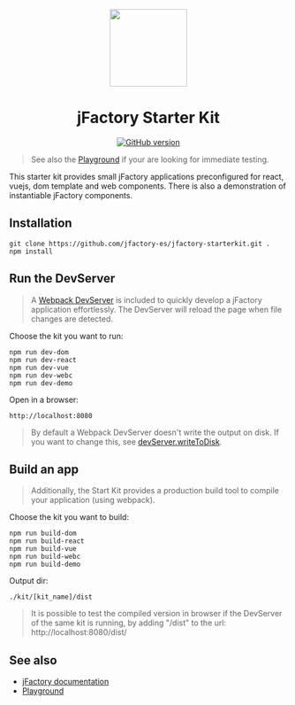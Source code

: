 <div align="center" markdown="1">
<img width="140" src="https://jfactory-es.github.io/jfactory/img/jFactory.png">

# jFactory Starter Kit

[![GitHub version](https://img.shields.io/github/package-json/v/jfactory-es/jfactory-starterkit.svg?label=git)](https://github.com/jfactory-es/jfactory-starterkit)

</div>

>See also the [Playground](https://github.com/jfactory-es/jfactory/blob/master/docs/playground/README.md) 
> if your are looking for immediate testing.

This starter kit provides small jFactory applications preconfigured for react, vuejs, dom template and web components. 
There is also a demonstration of instantiable jFactory components. 

## Installation

```
git clone https://github.com/jfactory-es/jfactory-starterkit.git .
npm install
```

## Run the DevServer

>A [Webpack DevServer](https://webpack.js.org/configuration/dev-server/) is included to quickly develop a jFactory application effortlessly.
The DevServer will reload the page when file changes are detected.

Choose the kit you want to run:

```
npm run dev-dom
npm run dev-react
npm run dev-vue
npm run dev-webc
npm run dev-demo
```

Open in a browser:
```
http://localhost:8080
```

> By default a Webpack DevServer doesn't write the output on disk. If you want to change this,
> see [devServer.writeToDisk](https://webpack.js.org/configuration/dev-server/#devserverwritetodisk-).

## Build an app

>Additionally, the Start Kit provides a production build tool to compile your application (using webpack).

Choose the kit you want to build:

```
npm run build-dom
npm run build-react
npm run build-vue
npm run build-webc
npm run build-demo
```

Output dir:
```
./kit/[kit_name]/dist
```

>It is possible to test the compiled version in browser if the DevServer of the same kit is running, by adding "/dist" to the url: http://localhost:8080/dist/   

## See also

* [jFactory documentation](https://github.com/jfactory-es/jfactory/blob/master/docs/ref-index.md)
* [Playground](https://github.com/jfactory-es/jfactory/blob/master/docs/playground/README.md)

